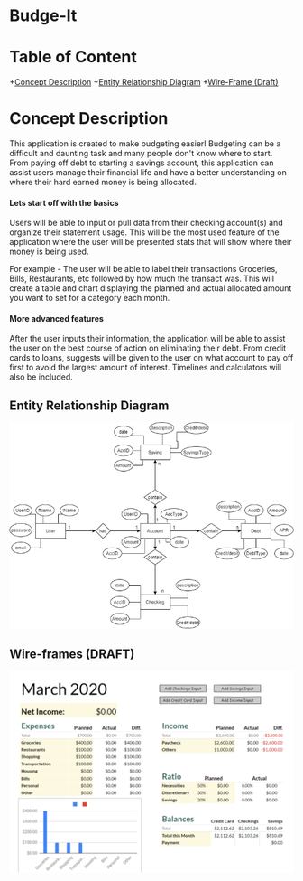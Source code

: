 # Budge-It
# Table of Content
+[Concept Description](https://github.com/phildh89/Budge-It#concept-description)
+[Entity Relationship Diagram](https://github.com/phildh89/Budge-It#entity-relationship-diagram)
+[Wire-Frame (Draft)](https://github.com/phildh89/Budge-It#wire-frames-draft)

# Concept Description
This application is created to make budgeting easier!
Budgeting can be a difficult and daunting task and many people don't know where to start. From paying off debt to starting a savings account, this application can assist users manage their financial life and have a better understanding on where their hard earned money is being allocated.

#### Lets start off with the basics
Users will be able to input or pull data from their checking account(s) and organize their statement usage. This will be the most used feature of the application where the user will be presented stats that will show where their money is being used.

For example - The user will be able to label their transactions Groceries, Bills, Restaurants, etc followed by how much the transact was.  This will create a table and chart displaying the planned and actual allocated amount you want to set for a category each month.
#### More advanced features
After the user inputs their information, the application will be able to assist the user on the best course of action on eliminating their debt. From credit cards to loans, suggests will be given to the user on what account to pay off first to avoid the largest amount of interest. Timelines and calculators will also be included. 


## Entity Relationship Diagram

![ERD](assets/Budge-it%20ERD.png)

## Wire-frames (DRAFT)

![Wire-Frame](assets/Budge-it_Framework.PNG)


